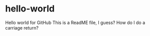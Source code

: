 # hello-world
Hello world for GitHub
This is a ReadME file, I guess?<CR><LF>
How do I do a carriage return?
